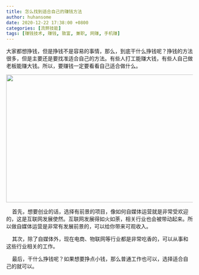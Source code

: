 ```yaml
---
title: 怎么找到适合自己的赚钱方法
author: huhansome
date: 2020-12-22 17:38:00 +0800
categories: [流弊技能]
tags: [赚钱技术, 赚钱, 致富, 兼职, 网赚, 手机赚]
---
```



大家都想挣钱，但是挣钱不是容易的事情，那么，到底干什么挣钱呢？挣钱的方法很多，但是主要还是要找准适合自己的方法。有些人打工能赚大钱，有些人自己做老板能赚大钱。所以，要赚钱一定要看看自己适合做什么。

<img src="http://www.jinduoxia.com.cn/d/file/2020-12-08/21491729fe2d8e1db75891a4b9561074.jpg" style="width: 640px; height: 346px;"/>

    首先，想要创业的话，选择有前景的项目，像如何自媒体运营就是非常受欢迎的，这是互联网发展使然。互联网发展得如火如荼，相关行业也会被带动起来。所以做自媒体运营是非常有发展前景的，可以给你带来可观收入。

    其次，除了自媒体外，现在电商、物联网等行业都是非常吃香的，可以从事和这些行业相关的工作。

    最后，干什么挣钱呢？如果想要挣点小钱，那么普通工作也可以，选择适合自己的就可以。
